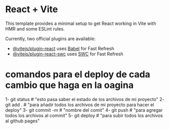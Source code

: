 # React + Vite

This template provides a minimal setup to get React working in Vite with HMR and some ESLint rules.

Currently, two official plugins are available:

- [@vitejs/plugin-react](https://github.com/vitejs/vite-plugin-react/blob/main/packages/plugin-react/README.md) uses [Babel](https://babeljs.io/) for Fast Refresh
- [@vitejs/plugin-react-swc](https://github.com/vitejs/vite-plugin-react-swc) uses [SWC](https://swc.rs/) for Fast Refresh


# comandos para el deploy de cada cambio que haga en la oagina

1- git status # "esto pasa saber el estado de los archivos de mi proyecto"
2- git add . # "para añadir todos los archivos de mi proyecto para hacer el deploy"
3- git commit -m # "nombre del comit"
4- git push # "para agregar todos los archivos al commit"
5- git deploy # "para subir todos los archivos al github pages"